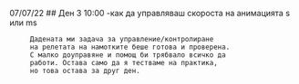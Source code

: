  07/07/22             ## Ден 3 10:00
         -как да управляваш скороста на анимацията 
         s или ms

         Дадената ми задача за управление/контролиране
         на релетата на намотките беше готова и проверена.
         С малко доуправяне и помощ би трябвало всичко да 
         работи. Остава само да я тестваме на практика,
         но това остава за друг ден.